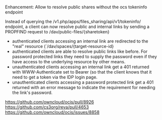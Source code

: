 Enhancement: Allow to resolve public shares without the ocs tokeninfo endpoint

Instead of querying the /v1.php/apps/files_sharing/api/v1/tokeninfo/ endpoint, a client can now resolve public and internal links by sending a PROPFIND request to /dav/public-files/{sharetoken}

* authenticated clients accessing an internal link are redirected to the "real" resource (`/dav/spaces/{target-resource-id}
* authenticated clients are able to resolve public links like before. For password protected links they need to supply the password even if they have access to the underlying resource by other means.
* unauthenticated clients accessing an internal link get a 401 returned with  WWW-Authenticate set to Bearer (so that the client knows that it need to get a token via the IDP login page.
* unauthenticated clients accessing a password protected link get a 401 returned with an error message to indicate the requirement for needing the link's password.

https://github.com/owncloud/ocis/pull/8926
https://github.com/cs3org/reva/pull/4653
https://github.com/owncloud/ocis/issues/8858
